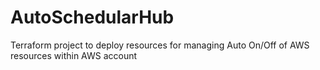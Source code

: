 # AutoSchedularHub
Terraform project to deploy resources for managing Auto On/Off of AWS resources within AWS account
